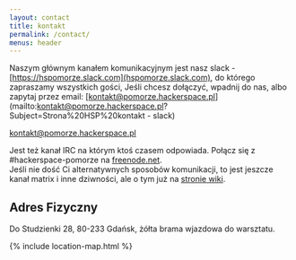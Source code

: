 ```yaml
---
layout: contact
title: kontakt
permalink: /contact/
menus: header
---
```


Naszym głównym kanałem komunikacyjnym jest nasz slack - [https://hspomorze.slack.com](hspomorze.slack.com), do którego zapraszamy wszystkich gości, Jeśli chcesz dołączyć, wpadnij do nas, albo zapytaj przez email: [kontakt@pomorze.hackerspace.pl](mailto:kontakt@pomorze.hackerspace.pl?Subject=Strona%20HSP%20kontakt - slack)

[kontakt@pomorze.hackerspace.pl](mailto:kontakt@pomorze.hackerspace.pl?Subject=Strona%20HSP%20kontakt)

Jest też kanał IRC na którym ktoś czasem odpowiada. Połącz się z #hackerspace-pomorze na [freenode.net](https://freenode.net).  
Jeśli nie dość Ci alternatywnych sposobów komunikacji, to jest jeszcze kanał matrix i inne dziwności, ale o tym już na [stronie wiki](https://wiki.hsp.sh/komunikator).

## Adres Fizyczny

Do Studzienki 28, 80-233 Gdańsk, żółta brama wjazdowa do warsztatu.

{% include location-map.html %}
